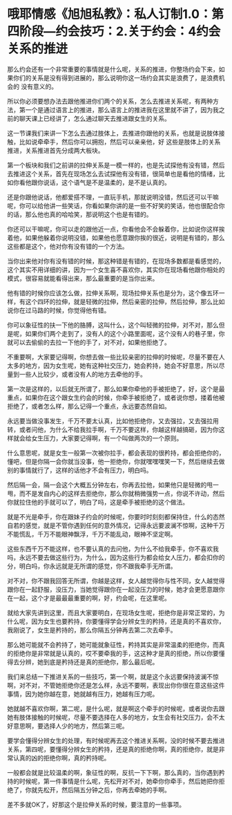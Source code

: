 # 哦耶情感《旭旭私教》：私人订制1.0：第四阶段—约会技巧：2.关于约会：4约会关系的推进

那么约会还有一个非常重要的事情就是什么呢，关系的推进，你整场约会下来，如果你们的关系是没有得到进展的，那么说明你这一场约会其实是浪费了，是浪费机会的 没有意义的。

所以你必须要想办法去跟他推进你们两个的关系，怎么去推进关系呢，有两种方法，第一个是通过语言上的推进，那么语言上的推进我在这里就不讲了，因为我之前的聊天课上已经讲了，怎么通过聊天去推进跟女生的关系。

这一节课我们来讲一下怎么去通过肢体上，去推进你跟他的关系，也就是说肢体接触，比如说牵牵手，然后你可以拥抱，然后可以亲亲他，好 这些是肢体上的关系推进，关系推进首先分成两大板块。

第一个板块和我们之前讲的拉伸关系是一模一样的，也是先试探他有没有错，然后去推进这个关系，首先在现场怎么去试探他有没有错，很简单也是看他的情绪，比如你看他跟你说话，这个语气是不是温柔的，是不是认真的。

还是你跟他说话，他都爱搭不理，一直玩手机，那就说明没错，然后还可以干嘛呢，你可以给他讲一些笑话，你看如果你讲的是一些不好笑的笑话，他也很配合你的话，那么他也真的哈哈笑，那说明这个也是有错的。

你还可以干嘛呢，你可以走的跟他近一点，你看他会不会躲着你，比如说你这样挨着他，如果他躲着你说明没错，如果他也愿意跟你挨的很近，说明是有错的，那么这些都是这个，他对你有没有错的一个方法。

当你出来他对你有没有错的时候，那这种错是有错的，在现场多数都是看感觉的，这个其实不用详细的讲，因为一个女生喜不喜欢你，其实你在现场看他跟你相处的模式，很容易就能看得出来，那么最重要的是当你出来。

他有错的时候你应该怎么做，拉伸关系啊，现场拉伸关系也是分为，这个像五环一样，有这个四环的拉伸，就是轻微的拉伸，然后亲密的拉伸，然后拉伸，那么比如说你在过马路的时候，你觉得他有错。

你可以象征性的扶一下他的胳膊，这叫什么，这个叫轻微的拉伸，对不对，那么但是呢，如果你们两个走到了，没有人的这个小路里面呢，这个没有人的巷子里，你就可以去偷偷的去拉一下他的手了，对不对，如果他拒绝了。

不重要啊，大家要记得啊，你想去做一些比较亲密的拉伸的时候呢，尽量不要在人太多的地方，因为女生呢，她有这种社交压力，她会矜持，她会不好意思，所以尽量到一些人比较少，或者没有人的地方去牵他的手。

第一次是这样的，以后就无所谓了，那么如果你牵他的手被拒绝了，好，这个是最重点，如果你在这个跟女生约会的时候，你牵手被拒绝了，或者说你想，搂着他被拒绝了，或者怎么样，那么记得一个重点，永远要态然自如。

永远要当做没事发生，千万不要太认真，比如他拒绝你，又去强拉，又去强拉用转，或者问他，为什么不给我拉手啊，千万不要这样，你越这样越搞砸，因为你这样就会给女生压力，大家要记得啊，有一个叫做两次的一个原则。

什么意思呢，就是女生一般第一次被你拉手，都会表现的很矜持，都会拒绝你的，懂吧，但是你隔一会你就当没事，他一拒绝你，你就嘿嘿嘿笑一下，然后继续去做别的事情就行了，这样的话他才不会有压力，明白吗。

然后隔一会，隔一会这个大概五分钟左右，你再去拉他，如果他只是轻微的甩一甩，而不是发自内心的这样去拒绝你，那么你就稍微强势一点，你说不许动，然后你就拉住他的手就可以了，明白了吗，这是牵手被拒绝的这个做法。

就是不光是牵手，你在跟妹子约会的时候呢，你要时时刻刻都保持住，什么的态然自若的感觉，就是不管你遇到任何的意外情况，记得永远要波澜不惊啊，这种千万不能慌乱，千万不能眼神飘浮，千万不能乱动，眼神不坚定啊。

这些东西千万不能这样，也不要认真的去问他，为什么不给我牵手，你不喜欢我吗，永远不要去做这些行为，为什么，因为这些行为都会给女人压力，都会扣你的分，明白吗，你永远就是无所谓的感觉，你不跟我牵手无所谓。

对不对，你不跟我回答无所谓，你越是这样，女人越觉得你与性不同，女人越觉得跟你在一起舒服，没压力，当她觉得跟你在一起没压力的时候，她才会更愿意跟你在一起，这个才是最最最重要的啊，好，约会呢，在这里呢。

就给大家先讲到这里，而且大家要明白，在现场女生呢，拒绝你是非常正常的，为什么呢，因为女生也要矜持，你要懂得学会分辨女生的矜持，还是真的不喜欢你，我刚说了，女生是矜持的，那么你隔五分钟再去第二次去牵手。

那么她可能就不会矜持了，她可能就象征性，矜持其实是非常温柔的拒绝你，而真的拒绝你是非常就是认真的，哎不要牵我的手，这这种才是真的拒绝，所以你要懂得去分辨，她到底是矜持还是真的拒绝你，那么最后呢。

我们来总结一下推进关系的一些技巧，第一个啊，就是这个永远要保持波澜不惊啊，对不对，不管她拒绝你还是怎么样，永远不要啊，表现出你你很在意这些这件事情，因为她你越在意，她就越有压力，她越有压力呢。

她就越不喜欢你啊，第二呢，是什么呢，就是啊这个牵手的时候呢，或者说你去跟她有肢体接触的时候呢，尽量不要选择在人多的地方，女生会有社交压力，会不太好意思啊，要选择人少的地方，然后第三呢。

要学会懂得分辨女生的处理，有时候呢再去这个推进关系啊，没的时候不要去推进关系，第四呢，要懂得分辨女生的矜持，还是真的拒绝你啊，真的拒绝你，就是非常认真的凶的拒绝你啊，真的矜持呢。

一般都会就是比较温柔的啊，象征性的啊，反抗一下下啊，那么真的，当你遇到矜持的时候呢，第一件事情是什么呢，先松开对不对，她牵你你牵手，然后她把你拒绝了，你就先松开，然后隔五分钟之后，你再去牵她的手啊。

差不多就OK了，好那这个是拉伸关系的时候，要注意的一些事项。